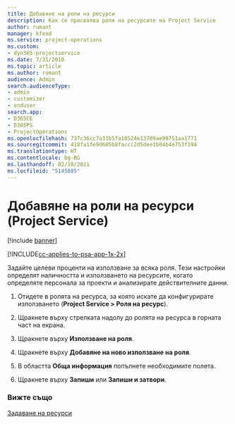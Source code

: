 ```yaml
---
title: Добавяне на роли на ресурси
description: Как се присвоява роля на ресурсите на Project Service
author: rumant
manager: kfend
ms.service: project-operations
ms.custom:
- dyn365-projectservice
ms.date: 7/31/2018
ms.topic: article
ms.author: rumant
audience: Admin
search.audienceType:
- admin
- customizer
- enduser
search.app:
- D365CE
- D365PS
- ProjectOperations
ms.openlocfilehash: 737c36cc7a31b5fa10524e13709ae99751aa1771
ms.sourcegitcommit: 418fa1fe9d605b8faccc2d5dee1b04b4e753f194
ms.translationtype: HT
ms.contentlocale: bg-BG
ms.lasthandoff: 02/10/2021
ms.locfileid: "5145885"
---
```

# <a name="add-resource-roles-project-service"></a>Добавяне на роли на ресурси (Project Service)

[!include [banner](../includes/psa-now-project-operations.md)]

[!INCLUDE[cc-applies-to-psa-app-1x-2x](../includes/cc-applies-to-psa-app-1x-2x.md)]

Задайте целеви проценти на използване за всяка роля. Тези настройки определят наличността и използването на ресурсите, когато определяте персонала за проекти и анализирате действителните данни.  
  
1.  Отидете в ролята на ресурса, за която искате да конфигурирате използването (**Project Service > Роля на ресурс**).  
  
2.  Щракнете върху стрелката надолу до ролята на ресурса в горната част на екрана.  
  
3.  Щракнете върху **Използване на роля**.  
  
4.  Щракнете върху **Добавяне на ново използване на роля**.  
  
5.  В областта **Обща информация** попълнете необходимите полета.  
  
6.  Щракнете върху **Запиши** или **Запиши и затвори**.  
  
### <a name="see-also"></a>Вижте също  
 [Задаване на ресурси](../psa/set-up-resources.md)

